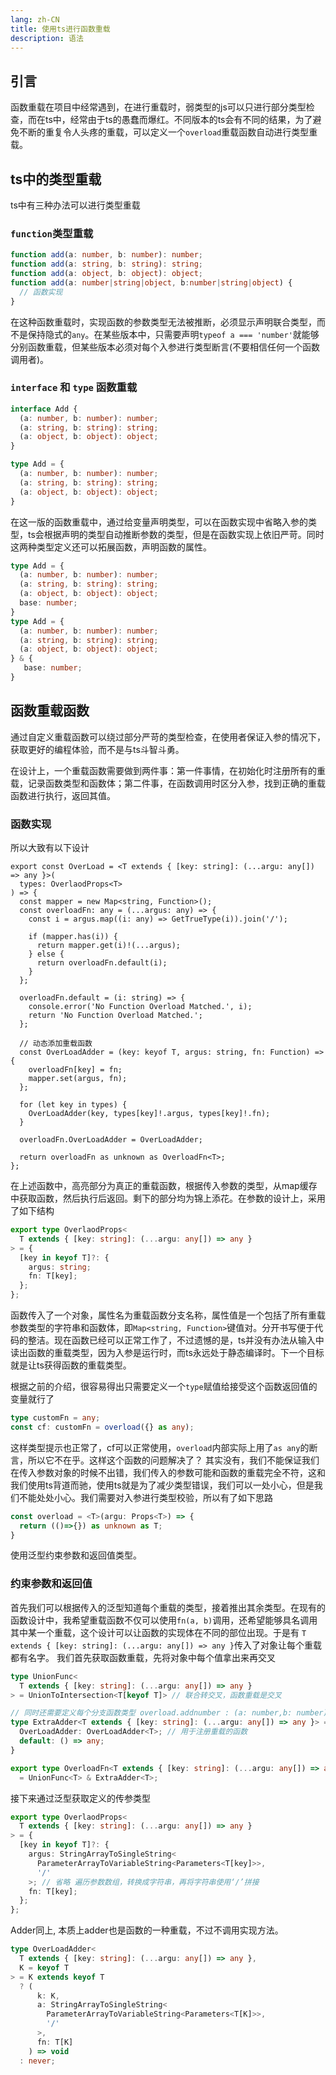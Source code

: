 ```yaml
---
lang: zh-CN
title: 使用ts进行函数重载
description: 语法 
---
```

## 引言
函数重载在项目中经常遇到，在进行重载时，弱类型的js可以只进行部分类型检查，而在ts中，经常由于ts的愚蠢而爆红。不同版本的ts会有不同的结果，为了避免不断的重复令人头疼的重载，可以定义一个`overload`重载函数自动进行类型重载。

## ts中的类型重载
ts中有三种办法可以进行类型重载
###  `function`类型重载
```ts
function add(a: number, b: number): number;
function add(a: string, b: string): string;
function add(a: object, b: object): object;
function add(a: number|string|object, b:number|string|object) {
  // 函数实现
}
```
在这种函数重载时，实现函数的参数类型无法被推断，必须显示声明联合类型，而不是保持隐式的`any`。在某些版本中，只需要声明`typeof a === 'number'`就能够分别函数重载，但某些版本必须对每个入参进行类型断言(不要相信任何一个函数调用者)。

### `interface` 和 `type` 函数重载
```ts
interface Add {
  (a: number, b: number): number;
  (a: string, b: string): string;
  (a: object, b: object): object; 
}

type Add = {
  (a: number, b: number): number;
  (a: string, b: string): string;
  (a: object, b: object): object; 
}
```
在这一版的函数重载中，通过给变量声明类型，可以在函数实现中省略入参的类型，ts会根据声明的类型自动推断参数的类型，但是在函数实现上依旧严苛。同时这两种类型定义还可以拓展函数，声明函数的属性。
```ts
type Add = {
  (a: number, b: number): number;
  (a: string, b: string): string;
  (a: object, b: object): object; 
  base: number;
}
type Add = {
  (a: number, b: number): number;
  (a: string, b: string): string;
  (a: object, b: object): object; 
} & {
   base: number;
}
```
## 函数重载函数
通过自定义重载函数可以绕过部分严苛的类型检查，在使用者保证入参的情况下，获取更好的编程体验，而不是与ts斗智斗勇。 

在设计上，一个重载函数需要做到两件事：第一件事情，在初始化时注册所有的重载，记录函数类型和函数体；第二件事，在函数调用时区分入参，找到正确的重载函数进行执行，返回其值。
### 函数实现
所以大致有以下设计
```ts{5-13}
export const OverLoad = <T extends { [key: string]: (...argu: any[]) => any }>(
  types: OverlaodProps<T>
) => {
  const mapper = new Map<string, Function>();
  const overloadFn: any = (...argus: any) => {
    const i = argus.map((i: any) => GetTrueType(i)).join('/');

    if (mapper.has(i)) {
      return mapper.get(i)!(...argus);
    } else {
      return overloadFn.default(i);
    }
  };

  overloadFn.default = (i: string) => {
    console.error('No Function Overload Matched.', i);
    return 'No Function Overload Matched.';
  };

  // 动态添加重载函数
  const OverLoadAdder = (key: keyof T, argus: string, fn: Function) => {
    overloadFn[key] = fn;
    mapper.set(argus, fn);
  };

  for (let key in types) {
    OverLoadAdder(key, types[key]!.argus, types[key]!.fn);
  }

  overloadFn.OverLoadAdder = OverLoadAdder;

  return overloadFn as unknown as OverloadFn<T>;
};
```

在上述函数中，高亮部分为真正的重载函数，根据传入参数的类型，从map缓存中获取函数，然后执行后返回。剩下的部分均为锦上添花。在参数的设计上，采用了如下结构
```ts
export type OverlaodProps<
  T extends { [key: string]: (...argu: any[]) => any }
> = {
  [key in keyof T]?: {
    argus: string;
    fn: T[key];
  };
};
```
函数传入了一个对象，属性名为重载函数分支名称，属性值是一个包括了所有重载参数类型的字符串和函数体，即`Map<string, Function>`键值对。分开书写便于代码的整洁。现在函数已经可以正常工作了，不过遗憾的是，ts并没有办法从输入中读出函数的重载类型，因为入参是运行时，而ts永远处于静态编译时。下一个目标就是让ts获得函数的重载类型。

根据之前的介绍，很容易得出只需要定义一个`type`赋值给接受这个函数返回值的变量就行了
```ts
type customFn = any;
const cf: customFn = overload({} as any);
```
这样类型提示也正常了，cf可以正常使用，`overload`内部实际上用了`as any`的断言，所以它不在乎。这样这个函数的问题解决了？
其实没有，我们不能保证我们在传入参数对象的时候不出错，我们传入的参数可能和函数的重载完全不符，这和我们使用ts背道而驰，使用ts就是为了减少类型错误，我们可以一处小心，但是我们不能处处小心。我们需要对入参进行类型校验，所以有了如下思路
```ts
const overload = <T>(argu: Props<T>) => {
  return (()=>{}) as unknown as T;
}
```
使用泛型约束参数和返回值类型。

### 约束参数和返回值
首先我们可以根据传入的泛型知道每个重载的类型，接着推出其余类型。在现有的函数设计中，我希望重载函数不仅可以使用`fn(a, b)`调用，还希望能够具名调用其中某一个重载，这个设计可以让函数的实现体在不同的部位出现。于是有
`T extends { [key: string]: (...argu: any[]) => any }`传入了对象让每个重载都有名字。
我们首先获取函数重载，先将对象中每个值拿出来再交叉
```ts
type UnionFunc<
  T extends { [key: string]: (...argu: any[]) => any }
> = UnionToIntersection<T[keyof T]> // 联合转交叉，函数重载是交叉

// 同时还需要定义每个分支函数类型 overload.addnumber : (a: number,b: number) => number
type ExtraAdder<T extends { [key: string]: (...argu: any[]) => any }> = T & {
  OverLoadAdder: OverLoadAdder<T>; // 用于注册重载的函数
  default: () => any;
}

export type OverloadFn<T extends { [key: string]: (...argu: any[]) => any }>
  = UnionFunc<T> & ExtraAdder<T>;
```

接下来通过泛型获取定义的传参类型
```ts
export type OverlaodProps<
  T extends { [key: string]: (...argu: any[]) => any }
> = {
  [key in keyof T]?: {
    argus: StringArrayToSingleString<
      ParameterArrayToVariableString<Parameters<T[key]>>,
      '/'
    >; // 省略 遍历参数数组，转换成字符串，再将字符串使用‘/’拼接
    fn: T[key];
  };
};

```
Adder同上, 本质上adder也是函数的一种重载，不过不调用实现方法。
```ts
type OverLoadAdder<
  T extends { [key: string]: (...argu: any[]) => any },
  K = keyof T
> = K extends keyof T
  ? (
      k: K,
      a: StringArrayToSingleString<
        ParameterArrayToVariableString<Parameters<T[K]>>,
        '/'
      >,
      fn: T[K]
    ) => void
  : never;
```